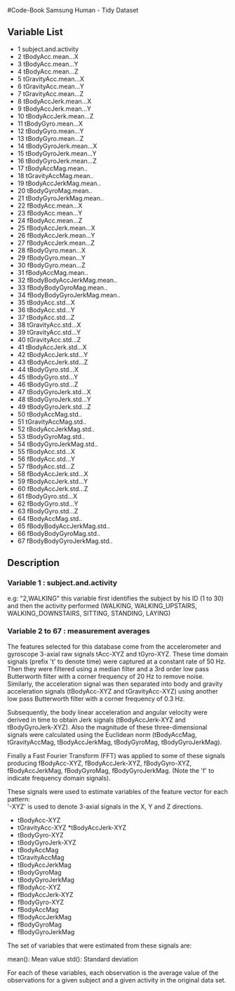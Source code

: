 #Code-Book Samsung Human - Tidy Dataset 

## Variable List
* 1         subject.and.activity
* 2            tBodyAcc.mean...X
* 3            tBodyAcc.mean...Y
* 4            tBodyAcc.mean...Z
* 5         tGravityAcc.mean...X
* 6         tGravityAcc.mean...Y
* 7         tGravityAcc.mean...Z
* 8        tBodyAccJerk.mean...X
* 9        tBodyAccJerk.mean...Y
* 10       tBodyAccJerk.mean...Z
* 11          tBodyGyro.mean...X
* 12          tBodyGyro.mean...Y
* 13          tBodyGyro.mean...Z
* 14      tBodyGyroJerk.mean...X
* 15      tBodyGyroJerk.mean...Y
* 16      tBodyGyroJerk.mean...Z
* 17          tBodyAccMag.mean..
* 18       tGravityAccMag.mean..
* 19      tBodyAccJerkMag.mean..
* 20         tBodyGyroMag.mean..
* 21     tBodyGyroJerkMag.mean..
* 22           fBodyAcc.mean...X
* 23           fBodyAcc.mean...Y
* 24           fBodyAcc.mean...Z
* 25       fBodyAccJerk.mean...X
* 26       fBodyAccJerk.mean...Y
* 27       fBodyAccJerk.mean...Z
* 28          fBodyGyro.mean...X
* 29          fBodyGyro.mean...Y
* 30          fBodyGyro.mean...Z
* 31          fBodyAccMag.mean..
* 32  fBodyBodyAccJerkMag.mean..
* 33     fBodyBodyGyroMag.mean..
* 34 fBodyBodyGyroJerkMag.mean..
* 35            tBodyAcc.std...X
* 36            tBodyAcc.std...Y
* 37            tBodyAcc.std...Z
* 38         tGravityAcc.std...X
* 39         tGravityAcc.std...Y
* 40         tGravityAcc.std...Z
* 41        tBodyAccJerk.std...X
* 42        tBodyAccJerk.std...Y
* 43        tBodyAccJerk.std...Z
* 44           tBodyGyro.std...X
* 45           tBodyGyro.std...Y
* 46           tBodyGyro.std...Z
* 47       tBodyGyroJerk.std...X
* 48       tBodyGyroJerk.std...Y
* 49       tBodyGyroJerk.std...Z
* 50           tBodyAccMag.std..
* 51        tGravityAccMag.std..
* 52       tBodyAccJerkMag.std..
* 53          tBodyGyroMag.std..
* 54      tBodyGyroJerkMag.std..
* 55            fBodyAcc.std...X
* 56            fBodyAcc.std...Y
* 57            fBodyAcc.std...Z
* 58        fBodyAccJerk.std...X
* 59        fBodyAccJerk.std...Y
* 60        fBodyAccJerk.std...Z
* 61           fBodyGyro.std...X
* 62           fBodyGyro.std...Y
* 63           fBodyGyro.std...Z
* 64           fBodyAccMag.std..
* 65   fBodyBodyAccJerkMag.std..
* 66      fBodyBodyGyroMag.std..
* 67  fBodyBodyGyroJerkMag.std..

## Description

### Variable 1 : subject.and.activity
e.g: "2,WALKING"
this variable first identifies the subject by his ID (1 to 30) and then the activity performed (WALKING, WALKING_UPSTAIRS, WALKING_DOWNSTAIRS, SITTING, STANDING, LAYING)

### Variable 2 to 67 : measurement averages 
The features selected for this database come from the accelerometer and gyroscope 3-axial raw signals tAcc-XYZ and tGyro-XYZ. These time domain signals (prefix 't' to denote time) were captured at a constant rate of 50 Hz. Then they were filtered using a median filter and a 3rd order low pass Butterworth filter with a corner frequency of 20 Hz to remove noise. Similarly, the acceleration signal was then separated into body and gravity acceleration signals (tBodyAcc-XYZ and tGravityAcc-XYZ) using another low pass Butterworth filter with a corner frequency of 0.3 Hz. 

Subsequently, the body linear acceleration and angular velocity were derived in time to obtain Jerk signals (tBodyAccJerk-XYZ and tBodyGyroJerk-XYZ). Also the magnitude of these three-dimensional signals were calculated using the Euclidean norm (tBodyAccMag, tGravityAccMag, tBodyAccJerkMag, tBodyGyroMag, tBodyGyroJerkMag). 

Finally a Fast Fourier Transform (FFT) was applied to some of these signals producing fBodyAcc-XYZ, fBodyAccJerk-XYZ, fBodyGyro-XYZ, fBodyAccJerkMag, fBodyGyroMag, fBodyGyroJerkMag. (Note the 'f' to indicate frequency domain signals). 

These signals were used to estimate variables of the feature vector for each pattern:  
'-XYZ' is used to denote 3-axial signals in the X, Y and Z directions.

* tBodyAcc-XYZ
* tGravityAcc-XYZ
*tBodyAccJerk-XYZ
* tBodyGyro-XYZ
* tBodyGyroJerk-XYZ
* tBodyAccMag
* tGravityAccMag
* tBodyAccJerkMag
* tBodyGyroMag
* tBodyGyroJerkMag
* fBodyAcc-XYZ
* fBodyAccJerk-XYZ
* fBodyGyro-XYZ
* fBodyAccMag
* fBodyAccJerkMag
* fBodyGyroMag
* fBodyGyroJerkMag

The set of variables that were estimated from these signals are: 

mean(): Mean value
std(): Standard deviation

For each of these variables, each observation is the average value of the observations for a given subject and a given activity in the original data set. 


